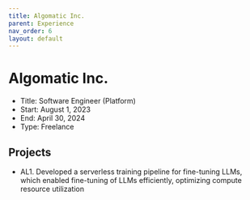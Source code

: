```yaml
---
title: Algomatic Inc.
parent: Experience
nav_order: 6
layout: default
---
```


# Algomatic Inc.

- Title: Software Engineer (Platform)
- Start: August 1, 2023
- End: April 30, 2024
- Type: Freelance

## Projects

- AL1. Developed a serverless training pipeline for fine-tuning LLMs, which enabled fine-tuning of LLMs efficiently, optimizing compute resource utilization 